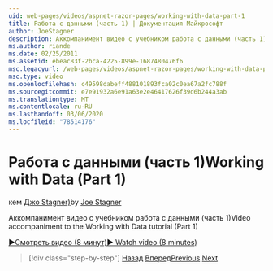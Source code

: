 ```yaml
---
uid: web-pages/videos/aspnet-razor-pages/working-with-data-part-1
title: Работа с данными (часть 1) | Документация Майкрософт
author: JoeStagner
description: Аккомпанимент видео с учебником работа с данными (часть 1)
ms.author: riande
ms.date: 02/25/2011
ms.assetid: ebeac83f-2bca-4225-899e-1687480476f6
msc.legacyurl: /web-pages/videos/aspnet-razor-pages/working-with-data-part-1
msc.type: video
ms.openlocfilehash: c49598dabeff488101893fca02c0ea67a2fc788f
ms.sourcegitcommit: e7e91932a6e91a63e2e46417626f39d6b244a3ab
ms.translationtype: MT
ms.contentlocale: ru-RU
ms.lasthandoff: 03/06/2020
ms.locfileid: "78514176"
---
```

# <a name="working-with-data-part-1"></a><span data-ttu-id="9cc1b-103">Работа с данными (часть 1)</span><span class="sxs-lookup"><span data-stu-id="9cc1b-103">Working with Data (Part 1)</span></span>

<span data-ttu-id="9cc1b-104">кем [Джо Stagner)](https://github.com/JoeStagner)</span><span class="sxs-lookup"><span data-stu-id="9cc1b-104">by [Joe Stagner](https://github.com/JoeStagner)</span></span>

<span data-ttu-id="9cc1b-105">Аккомпанимент видео с учебником работа с данными (часть 1)</span><span class="sxs-lookup"><span data-stu-id="9cc1b-105">Video accompaniment to the Working with Data tutorial (Part 1)</span></span>

<span data-ttu-id="9cc1b-106">[&#9654;Смотреть видео (8 минут)](https://channel9.msdn.com/Blogs/ASP-NET-Site-Videos/working-with-data-(part-1))</span><span class="sxs-lookup"><span data-stu-id="9cc1b-106">[&#9654; Watch video (8 minutes)](https://channel9.msdn.com/Blogs/ASP-NET-Site-Videos/working-with-data-(part-1))</span></span>

> [!div class="step-by-step"]
> <span data-ttu-id="9cc1b-107">[Назад](working-with-forms-part-2.md)
> [Вперед](working-with-data-part-2.md)</span><span class="sxs-lookup"><span data-stu-id="9cc1b-107">[Previous](working-with-forms-part-2.md)
[Next](working-with-data-part-2.md)</span></span>
